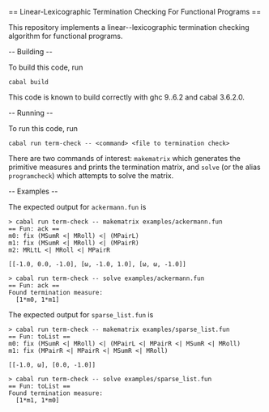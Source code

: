 == Linear-Lexicographic Termination Checking For Functional Programs ==

This repository implements a linear--lexicographic termination checking algorithm for functional programs.

-- Building --

To build this code, run
```
cabal build
```

This code is known to build correctly with ghc 9..6.2 and cabal 3.6.2.0.

-- Running --

To run this code, run
```
cabal run term-check -- <command> <file to termination check>
```

There are two commands of interest: `makematrix` which generates the primitive measures and prints the termination matrix, and `solve` (or the alias `programcheck`) which attempts to solve the matrix.

-- Examples --

The expected output for `ackermann.fun` is
```
> cabal run term-check -- makematrix examples/ackermann.fun 
== Fun: ack ==
m0: fix (MSumR <| MRoll) <| (MPairL)
m1: fix (MSumR <| MRoll) <| (MPairR)
m2: MRLtL <| MRoll <| MPairR

[[-1.0, 0.0, -1.0], [ω, -1.0, 1.0], [ω, ω, -1.0]]

> cabal run term-check -- solve examples/ackermann.fun 
== Fun: ack ==
Found termination measure:
  [1*m0, 1*m1]
```

The expected output for `sparse_list.fun` is
```
> cabal run term-check -- makematrix examples/sparse_list.fun 
== Fun: toList ==
m0: fix (MSumR <| MRoll) <| (MPairL <| MPairR <| MSumR <| MRoll)
m1: fix (MPairR <| MPairR <| MSumR <| MRoll)

[[-1.0, ω], [0.0, -1.0]]

> cabal run term-check -- solve examples/sparse_list.fun 
== Fun: toList ==
Found termination measure:
  [1*m1, 1*m0]
```

